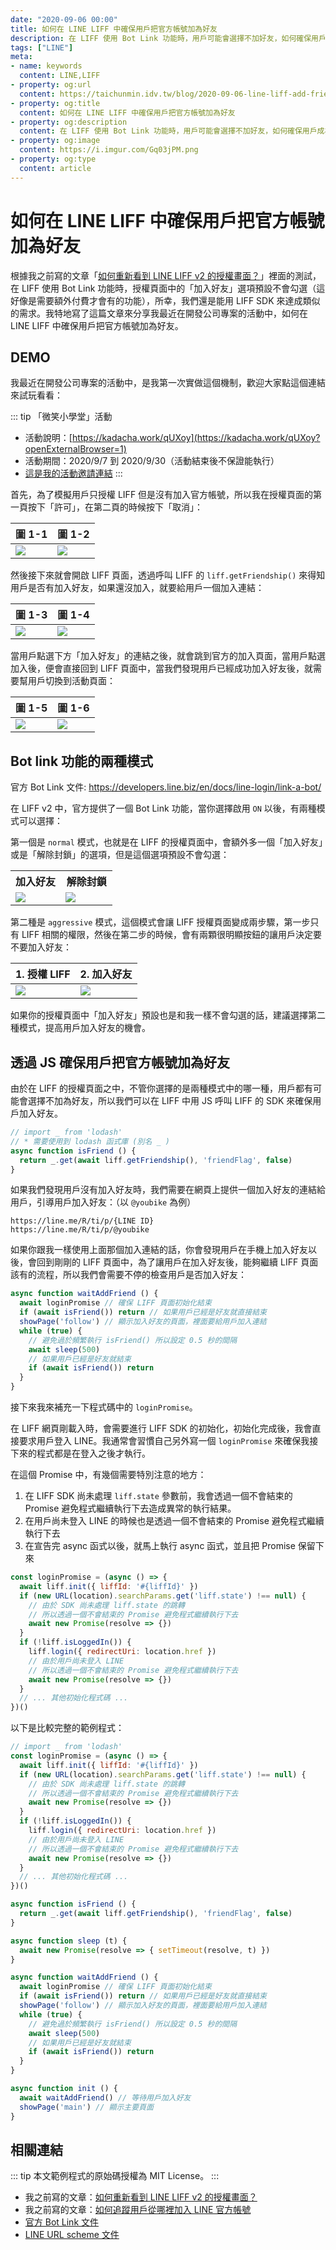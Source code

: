```yaml
---
date: "2020-09-06 00:00"
title: 如何在 LINE LIFF 中確保用戶把官方帳號加為好友
description: 在 LIFF 使用 Bot Link 功能時，用戶可能會選擇不加好友，如何確保用戶成為好友呢？
tags: ["LINE"]
meta:
- name: keywords
  content: LINE,LIFF
- property: og:url
  content: https://taichunmin.idv.tw/blog/2020-09-06-line-liff-add-friend.html
- property: og:title
  content: 如何在 LINE LIFF 中確保用戶把官方帳號加為好友
- property: og:description
  content: 在 LIFF 使用 Bot Link 功能時，用戶可能會選擇不加好友，如何確保用戶成為好友呢？
- property: og:image
  content: https://i.imgur.com/Gq03jPM.png
- property: og:type
  content: article
---
```


# 如何在 LINE LIFF 中確保用戶把官方帳號加為好友

根據我之前寫的文章「[如何重新看到 LINE LIFF v2 的授權畫面？](https://taichunmin.idv.tw/blog/2020-08-21-liff-unlink.html)」裡面的測試，在 LIFF 使用 Bot Link 功能時，授權頁面中的「加入好友」選項預設不會勾選（這好像是需要額外付費才會有的功能），所幸，我們還是能用 LIFF SDK 來達成類似的需求。我特地寫了這篇文章來分享我最近在開發公司專案的活動中，如何在 LINE LIFF 中確保用戶把官方帳號加為好友。

## DEMO

我最近在開發公司專案的活動中，是我第一次實做這個機制，歡迎大家點這個連結來試玩看看：

::: tip 「微笑小學堂」活動
* 活動說明：[https://kadacha.work/qUXoy](https://kadacha.work/qUXoy?openExternalBrowser=1)
* 活動期間：2020/9/7 到 2020/9/30（活動結束後不保證能執行）
* [這是我的活動邀請連結](https://liff.line.me/1654198613-pV2QdV5Q/atvt200821-quest?inviter=Ud9c999fc1fe73e1460bfb1303bc80c94)
:::

首先，為了模擬用戶只授權 LIFF 但是沒有加入官方帳號，所以我在授權頁面的第一頁按下「許可」，在第二頁的時候按下「取消」：

| 圖 1-1 | 圖 1-2 |
| -------- | -------- |
| ![](https://i.imgur.com/dVp4zXZ.jpg) | ![](https://i.imgur.com/dY9Bsis.jpg) |

然後接下來就會開啟 LIFF 頁面，透過呼叫 LIFF 的 `liff.getFriendship()` 來得知用戶是否有加入好友，如果還沒加入，就要給用戶一個加入連結：

| 圖 1-3 | 圖 1-4 |
| -------- | -------- |
| ![](https://i.imgur.com/hf0mbk3.jpg) | ![](https://i.imgur.com/hc0TVjl.jpg) |

當用戶點選下方「加入好友」的連結之後，就會跳到官方的加入頁面，當用戶點選加入後，便會直接回到 LIFF 頁面中，當我們發現用戶已經成功加入好友後，就需要幫用戶切換到活動頁面：

| 圖 1-5 | 圖 1-6 |
| -------- | -------- |
| ![](https://i.imgur.com/rTlwD3L.jpg) | ![](https://i.imgur.com/5ZnY9SD.jpg) |

## Bot link 功能的兩種模式

官方 Bot Link 文件: <https://developers.line.biz/en/docs/line-login/link-a-bot/>

在 LIFF v2 中，官方提供了一個 Bot Link 功能，當你選擇啟用 `ON` 以後，有兩種模式可以選擇：

第一個是 `normal` 模式，也就是在 LIFF 的授權頁面中，會額外多一個「加入好友」或是「解除封鎖」的選項，但是這個選項預設不會勾選：

<table class="text-center">
  <tr>
    <th style="width: 49%">加入好友</th>
    <th style="width: 51%">解除封鎖</th>
  </tr>
  <tr>
    <td><img src="https://i.imgur.com/3efsMmM.jpg"></td>
    <td><img src="https://i.imgur.com/fLWs8bq.png"></td>
  </tr>
</table>

第二種是 `aggressive` 模式，這個模式會讓 LIFF 授權頁面變成兩步驟，第一步只有 LIFF 相關的權限，然後在第二步的時候，會有兩顆很明顯按鈕的讓用戶決定要不要加入好友：

| 1. 授權 LIFF | 2. 加入好友 |
| -------- | -------- |
| ![](https://i.imgur.com/ZsSPohK.jpg) | ![](https://i.imgur.com/ATS81tV.jpg) |

如果你的授權頁面中「加入好友」預設也是和我一樣不會勾選的話，建議選擇第二種模式，提高用戶加入好友的機會。

## 透過 JS 確保用戶把官方帳號加為好友

由於在 LIFF 的授權頁面之中，不管你選擇的是兩種模式中的哪一種，用戶都有可能會選擇不加為好友，所以我們可以在 LIFF 中用 JS 呼叫 LIFF 的 SDK 來確保用戶加入好友。

```javascript
// import _ from 'lodash'
// * 需要使用到 lodash 函式庫 (別名 _ )
async function isFriend () {
  return _.get(await liff.getFriendship(), 'friendFlag', false)
}
```

如果我們發現用戶沒有加入好友時，我們需要在網頁上提供一個加入好友的連結給用戶，引導用戶加入好友：（以 `@youbike` 為例）

```
https://line.me/R/ti/p/{LINE ID}
https://line.me/R/ti/p/@youbike
```

如果你跟我一樣使用上面那個加入連結的話，你會發現用戶在手機上加入好友以後，會回到剛剛的 LIFF 頁面中，為了讓用戶在加入好友後，能夠繼續 LIFF 頁面該有的流程，所以我們會需要不停的檢查用戶是否加入好友：

```javascript
async function waitAddFriend () {
  await loginPromise // 確保 LIFF 頁面初始化結束
  if (await isFriend()) return // 如果用戶已經是好友就直接結束
  showPage('follow') // 顯示加入好友的頁面，裡面要給用戶加入連結
  while (true) {
    // 避免過於頻繁執行 isFriend() 所以設定 0.5 秒的間隔
    await sleep(500)
    // 如果用戶已經是好友就結束
    if (await isFriend()) return
  }
}
```

接下來我來補充一下程式碼中的 `loginPromise`。

在 LIFF 網頁剛載入時，會需要進行 LIFF SDK 的初始化，初始化完成後，我會直接要求用戶登入 LINE。我通常會習慣自己另外寫一個 `loginPromise` 來確保我接下來的程式都是在登入之後才執行。

在這個 Promise 中，有幾個需要特別注意的地方：

1. 在 LIFF SDK 尚未處理 `liff.state` 參數前，我會透過一個不會結束的 Promise 避免程式繼續執行下去造成異常的執行結果。
2. 在用戶尚未登入 LINE 的時候也是透過一個不會結束的 Promise 避免程式繼續執行下去
3. 在宣告完 async 函式以後，就馬上執行 async 函式，並且把 Promise 保留下來

```javascript
const loginPromise = (async () => {
  await liff.init({ liffId: '#{liffId}' })
  if (new URL(location).searchParams.get('liff.state') !== null) {
    // 由於 SDK 尚未處理 liff.state 的跳轉
    // 所以透過一個不會結束的 Promise 避免程式繼續執行下去
    await new Promise(resolve => {})
  }
  if (!liff.isLoggedIn()) {
    liff.login({ redirectUri: location.href })
    // 由於用戶尚未登入 LINE
    // 所以透過一個不會結束的 Promise 避免程式繼續執行下去
    await new Promise(resolve => {})
  }
  // ... 其他初始化程式碼 ...
})()
```

以下是比較完整的範例程式：

```javascript
// import _ from 'lodash'
const loginPromise = (async () => {
  await liff.init({ liffId: '#{liffId}' })
  if (new URL(location).searchParams.get('liff.state') !== null) {
    // 由於 SDK 尚未處理 liff.state 的跳轉
    // 所以透過一個不會結束的 Promise 避免程式繼續執行下去
    await new Promise(resolve => {})
  }
  if (!liff.isLoggedIn()) {
    liff.login({ redirectUri: location.href })
    // 由於用戶尚未登入 LINE
    // 所以透過一個不會結束的 Promise 避免程式繼續執行下去
    await new Promise(resolve => {})
  }
  // ... 其他初始化程式碼 ...
})()

async function isFriend () {
  return _.get(await liff.getFriendship(), 'friendFlag', false)
}

async function sleep (t) {
  await new Promise(resolve => { setTimeout(resolve, t) })
}

async function waitAddFriend () {
  await loginPromise // 確保 LIFF 頁面初始化結束
  if (await isFriend()) return // 如果用戶已經是好友就直接結束
  showPage('follow') // 顯示加入好友的頁面，裡面要給用戶加入連結
  while (true) {
    // 避免過於頻繁執行 isFriend() 所以設定 0.5 秒的間隔
    await sleep(500)
    // 如果用戶已經是好友就結束
    if (await isFriend()) return
  }
}

async function init () {
  await waitAddFriend() // 等待用戶加入好友
  showPage('main') // 顯示主要頁面
}
```

## 相關連結

::: tip
本文範例程式的原始碼授權為 MIT License。
:::

* 我之前寫的文章：[如何重新看到 LINE LIFF v2 的授權畫面？](https://taichunmin.idv.tw/blog/2020-08-21-liff-unlink.html)
* 我之前寫的文章：[如何追蹤用戶從哪裡加入 LINE 官方帳號](https://taichunmin.idv.tw/blog/2020-04-19-line-offical-account-referral.html)
* [官方 Bot Link 文件](https://developers.line.biz/en/docs/line-login/link-a-bot/)
* [LINE URL scheme 文件](https://developers.line.biz/en/docs/messaging-api/using-line-url-scheme/#sharing-line-official-account)
